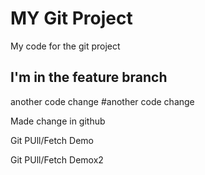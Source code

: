 # MY Git Project

My code for the git project

## I'm in the feature branch

another code change
#another code change


Made change in github


Git PUll/Fetch Demo

Git PUll/Fetch Demox2

